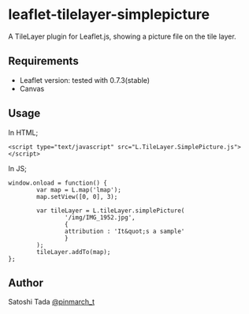 # leaflet-tilelayer-simplepicture
A TileLayer plugin for Leaflet.js, showing a picture file on the tile layer.

Requirements
------------
* Leaflet version: tested with 0.7.3(stable)
* Canvas

Usage
-----
In HTML;
```
<script type="text/javascript" src="L.TileLayer.SimplePicture.js"></script>
```

In JS;
```
window.onload = function() {
        var map = L.map('lmap');
        map.setView([0, 0], 3);

        var tileLayer = L.tileLayer.simplePicture(
                '/img/IMG_1952.jpg',
                {
                attribution : 'It&quot;s a sample'
                }
        );
        tileLayer.addTo(map);
};
```

Author
------
Satoshi Tada [@pinmarch_t](https://twitter.com/pinmarch_t)


